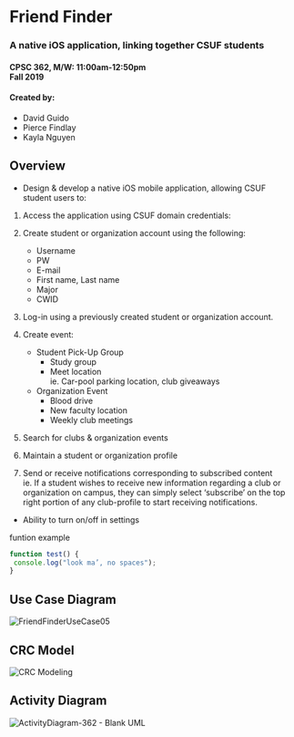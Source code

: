 # Friend Finder
### A native iOS application, linking together CSUF students

#### CPSC 362, M/W: 11:00am-12:50pm <br> Fall 2019 
#### Created by:
* David Guido
* Pierce Findlay
* Kayla Nguyen

## Overview
- Design & develop a native iOS mobile application, allowing CSUF student users to:
1. Access the application using CSUF domain credentials:
2. Create student or organization account using the following:
    * Username
    * PW
    * E-mail
    * First name, Last name
    * Major
    * CWID
3. Log-in using a previously created student or organization account.
4. Create event:
    * Student Pick-Up Group 
    	* Study group
    	* Meet location
<br> <t> ie.   Car-pool parking location, club giveaways
    * Organization Event
    	* Blood drive
    	* New faculty location
    	* Weekly club meetings

5. Search for clubs & organization events
6. Maintain a student or organization profile 
7. Send or receive notifications corresponding to subscribed content 
<br> <t> ie.   If a student wishes to receive new information regarding a club or organization on campus, they can simply select ‘subscribe’ on the top right portion of any club-profile to start receiving notifications.
* Ability to turn on/off in settings


funtion example 

```javascript
function test() {
 console.log("look ma’, no spaces");
}
```





## Use Case Diagram
![FriendFinderUseCase05](https://user-images.githubusercontent.com/47490318/67425305-98d78b00-f58c-11e9-9b72-4964dbd861bc.png)

## CRC Model 
![CRC Modeling](https://user-images.githubusercontent.com/37362662/67426302-aaba2d80-f58e-11e9-931a-0e43150f76eb.png)

## Activity Diagram 
![ActivityDiagram-362 -  Blank UML](https://user-images.githubusercontent.com/26395400/67429213-8cefc700-f594-11e9-8406-022de4daeebb.png)

